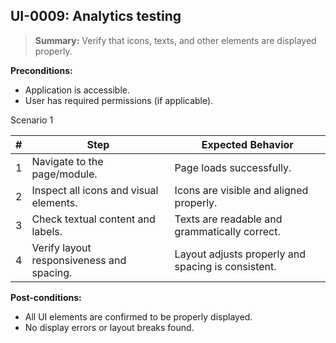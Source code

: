 ## **UI-0009:** Analytics testing  

> **Summary:** Verify that icons, texts, and other elements are displayed properly.  <br>

**Preconditions:** 

 - Application is accessible.  
 - User has required permissions (if applicable).

Scenario 1 

 | \# | Step | Expected Behavior | 
 |----|------|-------------------| 
 |  1 | Navigate to the page/module.                | Page loads successfully.  | 
 |  2 | Inspect all icons and visual elements.      | Icons are visible and aligned properly.   | 
 |  3 | Check textual content and labels.           | Texts are readable and grammatically correct.   |
 |  4 | Verify layout responsiveness and spacing.   | Layout adjusts properly and spacing is consistent.   |  

**Post-conditions:**  

 - All UI elements are confirmed to be properly displayed.  
 - No display errors or layout breaks found.  
